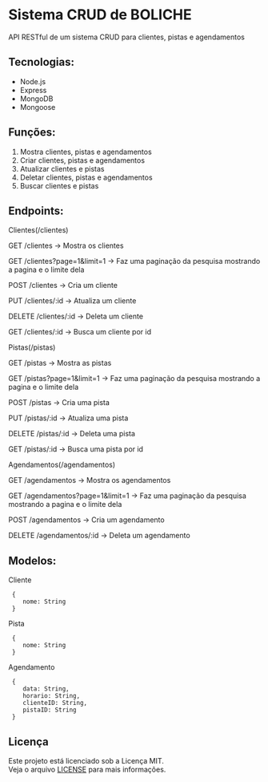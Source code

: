 # Sistema CRUD de BOLICHE

API RESTful de um sistema CRUD para clientes, pistas e agendamentos

## Tecnologias:

* Node.js
* Express
* MongoDB
* Mongoose

## Funções:

1. Mostra clientes, pistas e agendamentos
2. Criar clientes, pistas e agendamentos
3. Atualizar clientes e pistas
4. Deletar clientes, pistas e agendamentos
5. Buscar clientes e pistas

## Endpoints:

 Clientes(/clientes)

GET /clientes → Mostra os clientes

GET /clientes?page=1&limit=1 → Faz uma paginação da pesquisa mostrando a pagina e o limite dela

POST /clientes → Cria um cliente

PUT /clientes/:id → Atualiza um cliente

DELETE /clientes/:id → Deleta um cliente

GET /clientes/:id → Busca um cliente por id

 Pistas(/pistas)

GET /pistas → Mostra as pistas

GET /pistas?page=1&limit=1 → Faz uma paginação da pesquisa mostrando a pagina e o limite dela

POST /pistas → Cria uma pista

PUT /pistas/:id → Atualiza uma pista

DELETE /pistas/:id → Deleta uma pista

GET /pistas/:id → Busca uma pista por id

 Agendamentos(/agendamentos)

GET /agendamentos → Mostra os agendamentos

GET /agendamentos?page=1&limit=1 → Faz uma paginação da pesquisa mostrando a pagina e o limite dela

POST /agendamentos → Cria um agendamento

DELETE /agendamentos/:id → Deleta um agendamento

## Modelos:

 Cliente

```
 {
    nome: String
 }
```

 Pista

```
 {
    nome: String
 }
```

 Agendamento

```
 {
    data: String,
    horario: String,
    clienteID: String,
    pistaID: String
 }
```
## Licença

Este projeto está licenciado sob a Licença MIT.  
Veja o arquivo [LICENSE](./LICENSE) para mais informações.
